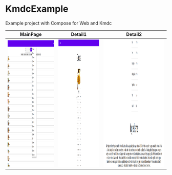 # KmdcExample
Example project with Compose for Web and Kmdc


| MainPage | Detail1                                                                                                 |  Detail2 |
| ------------------ |----------------------------------------------------------------------------------------------------------------------| ------------------ |
|<img src="https://github.com/Foso/KmdcExample/blob/master/docs/images/Main.png" height="400" alt="Screenshot"/> | <img src="https://github.com/Foso/KmdcExample/blob/master/docs/images/detail1.png" height="400" alt="Screenshot"/> | <img src="https://github.com/Foso/KmdcExample/blob/master/docs/images/detail2.png" height="400" alt="Screenshot"/> |
